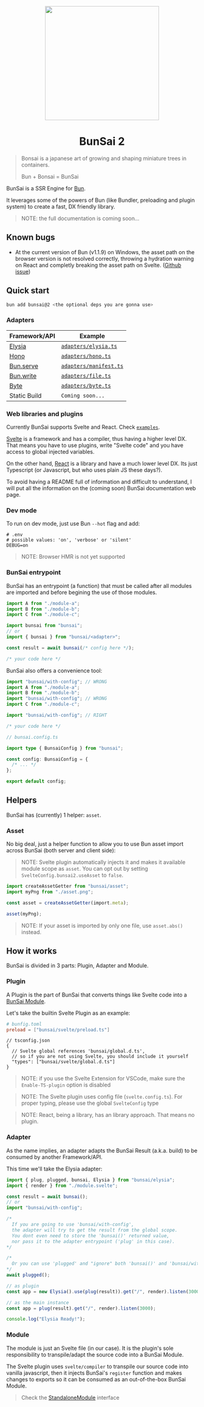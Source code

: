 <p align="center"><img width="300rem" height="300rem" src="https://github.com/levii-pires/bunsai2/blob/main/assets/logo.png?raw=true"></p>

<h1 align="center">BunSai 2</h1>

> Bonsai is a japanese art of growing and shaping miniature trees in containers.
>
> Bun + Bonsai = BunSai

BunSai is a SSR Engine for [Bun](https://bun.sh).

It leverages some of the powers of Bun (like Bundler, preloading and plugin system) to create a fast, DX friendly library.

> NOTE: the full documentation is coming soon...

## Known bugs

- At the current version of Bun (v1.1.9) on Windows, the asset path on the browser version is not resolved correctly, throwing a hydration warning on React and completly breaking the asset path on Svelte. ([Github issue](https://github.com/oven-sh/bun/issues/11181))

## Quick start

```bash
bun add bunsai@2 <the optional deps you are gonna use>
```

### Adapters

| Framework/API                                       | Example                                                       |
| --------------------------------------------------- | ------------------------------------------------------------- |
| [Elysia](https://elysiajs.com/)                     | [`adapters/elysia.ts`](./examples/src/adapters/elysia.ts)     |
| [Hono](https://hono.dev/)                           | [`adapters/hono.ts`](./examples/src/adapters/hono.ts)         |
| [Bun.serve](https://bun.sh/docs/api/http#bun-serve) | [`adapters/manifest.ts`](./examples/src/adapters/manifest.ts) |
| [Bun.write](https://bun.sh/docs/api/file-io)        | [`adapters/file.ts`](./examples/src/adapters/file.ts)         |
| [Byte](https://bytejs.pages.dev/)                   | [`adapters/byte.ts`](./examples/src/adapters/byte.ts)         |
| Static Build                                        | `Coming soon...`                                              |

### Web libraries and plugins

Currently BunSai supports Svelte and React. Check [`examples`](./examples/src/).

[Svelte](https://svelte.dev/) is a framework and has a compiler, thus having a higher level DX. That means you have to use plugins, write "Svelte code" and you have access to global injected variables.

On the other hand, [React](https://react.dev/) is a library and have a much lower level DX. Its just Typescript (or Javascript, but who uses plain JS these days?).

To avoid having a README full of information and difficult to understand, I will put all the information on the (coming soon) BunSai documentation web page.

### Dev mode

To run on dev mode, just use Bun `--hot` flag and add:

```properties
# .env
# possible values: 'on', 'verbose' or 'silent'
DEBUG=on
```

> NOTE: Browser HMR is not yet supported

### BunSai entrypoint

BunSai has an entrypoint (a function) that must be called after all modules are imported and before begining the use of those modules.

```ts
import A from "./module-a";
import B from "./module-b";
import C from "./module-c";

import bunsai from "bunsai";
// or
import { bunsai } from "bunsai/<adapter>";

const result = await bunsai(/* config here */);

/* your code here */
```

BunSai also offers a convenience tool:

```ts
import "bunsai/with-config"; // WRONG
import A from "./module-a";
import B from "./module-b";
import "bunsai/with-config"; // WRONG
import C from "./module-c";

import "bunsai/with-config"; // RIGHT

/* your code here */
```

```ts
// bunsai.config.ts

import type { BunsaiConfig } from "bunsai";

const config: BunsaiConfig = {
  /* ... */
};

export default config;
```

## Helpers

BunSai has (currently) 1 helper: `asset`.

### Asset

No big deal, just a helper function to allow you to use Bun asset import across BunSai (both server and client side):

> NOTE: Svelte plugin automatically injects it and makes it available module scope as `asset`.
> You can opt out by setting `SvelteConfig.bunsai2.useAsset` to `false`.

```ts
import createAssetGetter from "bunsai/asset";
import myPng from "./asset.png";

const asset = createAssetGetter(import.meta);

asset(myPng);
```

> NOTE: If your asset is imported by only one file, use `asset.abs()` instead.

## How it works

BunSai is divided in 3 parts: Plugin, Adapter and Module.

### Plugin

A Plugin is the part of BunSai that converts things like Svelte code into a [BunSai Module](#module).

Let's take the builtin Svelte Plugin as an example:

```toml
# bunfig.toml
preload = ["bunsai/svelte/preload.ts"]
```

```jsonc
// tsconfig.json
{
  // Svelte global references 'bunsai/global.d.ts',
  // so if you are not using Svelte, you should include it yourself
  "types": ["bunsai/svelte/global.d.ts"]
}
```

> NOTE: if you use the Svelte Extension for VSCode, make sure the `Enable-TS-plugin` option is disabled

> NOTE: The Svelte plugin uses config file (`svelte.config.ts`). For proper typing, please use the global `SvelteConfig` type

> NOTE: React, being a library, has an library approach. That means no plugin.

### Adapter

As the name implies, an adapter adapts the BunSai Result (a.k.a. build) to be consumed by another Framework/API.

This time we'll take the Elysia adapter:

```ts
import { plug, plugged, bunsai, Elysia } from "bunsai/elysia";
import { render } from "./module.svelte";

const result = await bunsai();
// or
import "bunsai/with-config";

/* 
  If you are going to use 'bunsai/with-config',
  the adapter will try to get the result from the global scope.
  You dont even need to store the 'bunsai()' returned value,
  nor pass it to the adapter entrypoint ('plug' in this case).
*/

/*
  Or you can use 'plugged' and "ignore" both 'bunsai()' and 'bunsai/with-config'
*/
await plugged();

// as plugin
const app = new Elysia().use(plug(result)).get("/", render).listen(3000);

// as the main instance
const app = plug(result).get("/", render).listen(3000);

console.log("Elysia Ready!");
```

### Module

The module is just an Svelte file (in our case). It is the plugin's sole responsibility to transpile/adapt the source code into a BunSai Module.

The Svelte plugin uses `svelte/compiler` to transpile our source code into vanilla javascript, then it injects BunSai's `register` function and makes changes to exports so it can be consumed as an out-of-the-box BunSai Module.

> Check the [StandaloneModule](./src/core/module.ts) interface

